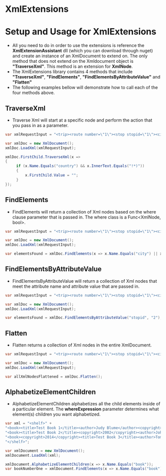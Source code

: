 # XmlExtensions

# Setup and Usage for XmlExtensions
* All you need to do in order to use the extensions is reference the **XmlExtensionAssistant** dll (which you can download through nuget) and create an instance of an XmlDocument to extend on. The only method that does not extend on the Xmldocument object is **"TraverseXml"**. This method is an extension for **XmlNode**.
* The XmlExtensions library contains 4 methods that include **"TraverseXml"**, **"FindElements"**, **"FindElementsByAttributeValue"** and **"Flatten"**
* The following examples bellow will demonstrate how to call each of the four methods above.

## TraverseXml
* Traverse Xml will start at a specific node and perform the action that you pass in as a parameter.
```C#
var xmlRequestInput = "<trip><route number=\"1\"><stop stopid=\"1\"><city>Apple Valley</city></stop><stop stopid=\"2\">" +<city>Plymouth</city><country>!*)</country></stop></route><route number=\"2\"><stop stopid=\"1\"><city>St. Paul</city>" +</stop><stop stopid=\"2\"><city>St. Cloud</city><country>US</country></stop></route></trip>";

var xmlDoc = new XmlDocument();
xmlDoc.LoadXml(xmlRequestInput);

xmlDoc.FirstChild.TraverseXml(x =>
{
     if (x.Name.Equals("country") && x.InnerText.Equals("!*)"))
     {
         x.FirstChild.Value = "";
     }
});
```

## FindElements
* FindElements will return a collection of Xml nodes based on the where clause parameter that is passed in. The where class is a Func<XmlNode, bool>.
```C#
var xmlRequestInput = "<trip><route number=\"1\"><stop stopid=\"1\"><city>Apple Valley</city></stop><stop stopid=\"2\">" +<city>Plymouth</city><country>!*)</country></stop></route><route number=\"2\"><stop stopid=\"1\"><city>St. Paul</city>" +</stop><stop stopid=\"2\"><city>St. Cloud</city><country>US</country></stop></route></trip>";

var xmlDoc = new XmlDocument();
xmlDoc.LoadXml(xmlRequestInput);

var elementsFound = xmlDoc.FindElements(x => x.Name.Equals("city") || x.Name.Equals("country"));
``` 

## FindElementsByAttributeValue
* FindElementsByAttributeValue will return a collection of Xml nodes that meet the attribute name and attribute value that are passed in.
```C#
var xmlRequestInput = "<trip><route number=\"1\"><stop stopid=\"1\"><city>Apple Valley</city></stop><stop stopid=\"2\">" +<city>Plymouth</city><country>!*)</country></stop></route><route number=\"2\"><stop stopid=\"1\"><city>St. Paul</city>" +</stop><stop stopid=\"2\"><city>St. Cloud</city><country>US</country></stop></route></trip>";

var xmlDoc = new XmlDocument();
xmlDoc.LoadXml(xmlRequestInput);

var elementsFound = xmlDoc.FindElementsByAttributeValue("stopid", "2");
```

## Flatten
* Flatten returns a collection of Xml nodes in the entire XmlDocument.
```C#
var xmlRequestInput = "<trip><route number=\"1\"><stop stopid=\"1\"><city>Apple Valley</city></stop><stop stopid=\"2\">" +<city>Plymouth</city><country>!*)</country></stop></route><route number=\"2\"><stop stopid=\"1\"><city>St. Paul</city>" +</stop><stop stopid=\"2\"><city>St. Cloud</city><country>US</country></stop></route></trip>";

var xmlDoc = new XmlDocument();
xmlDoc.LoadXml(xmlRequestInput);

var allXmlNodesFlattened = xmlDoc.Flatten();
```

## AlphabetizeElementChildren
* AlphabetizeElementChildren alphabetizes all the child elements inside of a particular element. The **whereExpression** parameter determines what element(s) children you want alphabetized.
```C#
var xml = "<shelf>" +
"<book><title>Test Book 1</title><author>Judy Blume</author><copyright>2016</copyright></book>" +
"<book><title>Test Book 2</title><copyright>2002</copyright><author>John Doe</author></book>" +
"<book><copyright>2014</copyright><title>Test Book 3</title><author>Tom Clancy</author></book>" +
"</shelf>";

var xmlDocument = new XmlDocument();
xmlDocument.LoadXml(xml);

xmlDocument.AlphabetizeElementChildren(x => x.Name.Equals("book"));
var bookNumberOne = xmlDocument.FindElements(x => x.Name.Equals("book")).FirstOrDefault();
```
